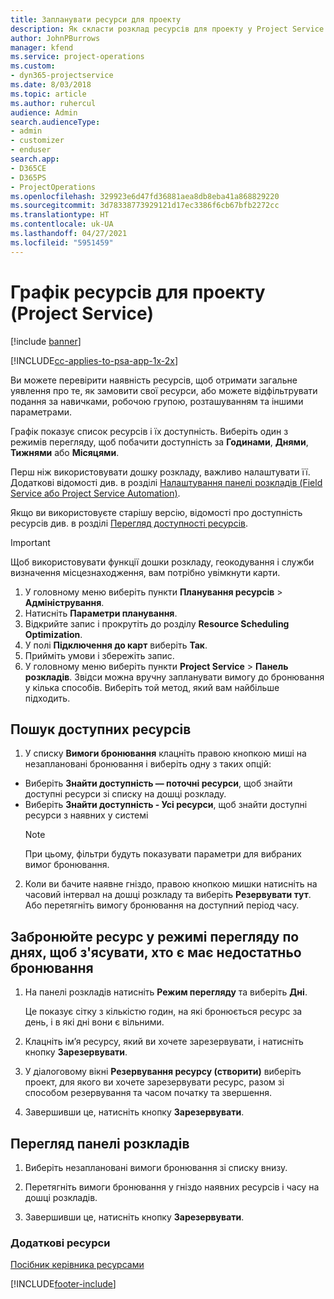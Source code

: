 ```yaml
---
title: Запланувати ресурси для проекту
description: Як скласти розклад ресурсів для проекту у Project Service
author: JohnPBurrows
manager: kfend
ms.service: project-operations
ms.custom:
- dyn365-projectservice
ms.date: 8/03/2018
ms.topic: article
ms.author: ruhercul
audience: Admin
search.audienceType:
- admin
- customizer
- enduser
search.app:
- D365CE
- D365PS
- ProjectOperations
ms.openlocfilehash: 329923e6d47fd36881aea8db8eba41a868829220
ms.sourcegitcommit: 3d78338773929121d17ec3386f6cb67bfb2272cc
ms.translationtype: HT
ms.contentlocale: uk-UA
ms.lasthandoff: 04/27/2021
ms.locfileid: "5951459"
---
```

# <a name="schedule-resources-for-a-project-project-service"></a>Графік ресурсів для проекту (Project Service)

[!include [banner](../includes/psa-now-project-operations.md)]

[!INCLUDE[cc-applies-to-psa-app-1x-2x](../includes/cc-applies-to-psa-app-1x-2x.md)]

Ви можете перевірити наявність ресурсів, щоб отримати загальне уявлення про те, як замовити свої ресурси, або можете відфільтрувати подання за навичками, робочою групою, розташуванням та іншими параметрами.  
  
Графік показує список ресурсів і їх доступність. Виберіть один з режимів перегляду, щоб побачити доступність за **Годинами**, **Днями**, **Тижнями** або **Місяцями**.  
  
Перш ніж використовувати дошку розкладу, важливо налаштувати її. Додаткові відомості див. в розділі [Налаштування панелі розкладів (Field Service або Project Service Automation)](/dynamics365/field-service/configure-schedule-board).
  
Якщо ви використовуєте старішу версію, відомості про доступність ресурсів див. в розділі [Перегляд доступності ресурсів](../psa/view-resource-availability.md).  

> [!IMPORTANT]
>  Щоб використовувати функції дошки розкладу, геокодування і служби визначення місцезнаходження, вам потрібно увімкнути карти.  
> 
> 1. У головному меню виберіть пункти **Планування ресурсів** > **Адміністрування**.  
> 2. Натисніть **Параметри планування**.  
> 3. Відкрийте запис і прокрутіть до розділу **Resource Scheduling Optimization**.  
> 4. У полі **Підключення до карт** виберіть **Так**.  
> 5. Прийміть умови і збережіть запис.  
> 6. У головному меню виберіть пункти **Project Service** > **Панель розкладів**. Звідси можна вручну запланувати вимогу до бронювання у кілька способів. Виберіть той метод, який вам найбільше підходить.
  
## <a name="find-available-resources"></a>Пошук доступних ресурсів

1.  У списку **Вимоги бронювання** клацніть правою кнопкою миші на незаплановані бронювання і виберіть одну з таких опцій:  
  
- Виберіть **Знайти доступність — поточні ресурси**, щоб знайти доступні ресурси зі списку на дошці розкладу.  
- Виберіть **Знайти доступність - Усі ресурси**, щоб знайти доступні ресурси з наявних у системі  
   > [!NOTE]
   >  При цьому, фільтри будуть показувати параметри для вибраних вимог бронювання.  
  
2. Коли ви бачите наявне гніздо, правою кнопкою мишки натисніть на часовий інтервал на дошці розкладу та виберіть **Резервувати тут**. Або перетягніть вимогу бронювання на доступний період часу.  
  

## <a name="book-a-resource-using-the-daily-view-and-find-whos-under-booked"></a>Забронюйте ресурс у режимі перегляду по днях, щоб з'ясувати, хто є має недостатньо бронювання
  
1.  На панелі розкладів натисніть **Режим перегляду** та виберіть **Дні**.  
  
    Це показує сітку з кількістю годин, на які бронюється ресурс за день, і в які дні вони є вільними.  
  
2.  Клацніть ім’я ресурсу, який ви хочете зарезервувати, і натисніть кнопку **Зарезервувати**.  
  
3.  У діалоговому вікні **Резервування ресурсу (створити)** виберіть проект, для якого ви хочете зарезервувати ресурс, разом зі способом резервування та часом початку та звершення.  
  
4.  Завершивши це, натисніть кнопку **Зарезервувати**.  
  
## <a name="view-to-the-schedule-board"></a>Перегляд панелі розкладів
  
1.  Виберіть незаплановані вимоги бронювання зі списку внизу.  
  
2.  Перетягніть вимоги бронювання у гніздо наявних ресурсів і часу на дошці розкладів.  
  
3.  Завершивши це, натисніть кнопку **Зарезервувати**.  
  
### <a name="additional-resources"></a>Додаткові ресурси  
 [Посібник керівника ресурсами](../psa/resource-manager-guide.md)


[!INCLUDE[footer-include](../includes/footer-banner.md)]
